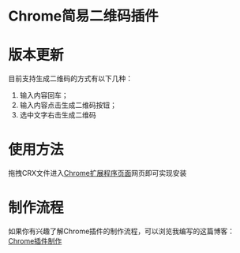 # Chrome简易二维码插件

# 版本更新

目前支持生成二维码的方式有以下几种：

1. 输入内容回车；
2. 输入内容点击生成二维码按钮；
3. 选中文字右击生成二维码

# 使用方法

拖拽CRX文件进入[Chrome扩展程序页面](chrome://extensions/)网页即可实现安装

# 制作流程

如果你有兴趣了解Chrome插件的制作流程，可以浏览我编写的这篇博客：[Chrome插件制作](http://fqxyi.com/基本工具/Plugins/Chrome插件制作.html)
